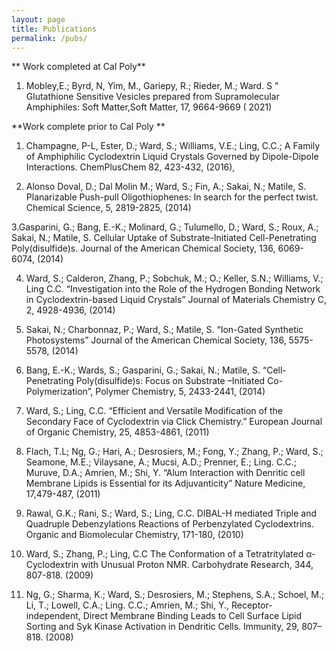 ```yaml
---
layout: page
title: Publications
permalink: /pubs/
---
```

**
Work completed at Cal Poly**

 

 1. Mobley,E.; Byrd, N, Yim, M., Gariepy, R.; Rieder, M.; Ward. S " Glutathione Sensitive Vesicles prepared from Supramolecular Amphiphiles: Soft Matter,Soft Matter,  17, 9664-9669 ( 2021) 


**Work complete prior to Cal Poly **

1. Champagne, P-L, Ester, D.; Ward, S.; Williams, V.E.; Ling, C.C.; A Family of Amphiphilic Cyclodextrin Liquid Crystals Governed by Dipole-Dipole Interactions. ChemPlusChem 82, 423-432, (2016),  

2. Alonso Doval, D.; Dal Molin M.; Ward, S.; Fin, A.; Sakai, N.; Matile, S. Planarizable Push-pull Oligothiophenes: In search for the perfect twist. Chemical Science, 5, 2819-2825, (2014)
 
 3.Gasparini, G.; Bang, E.-K.; Molinard, G.; Tulumello, D.; Ward, S.; Roux, A.; Sakai, N.; Matile, S. Cellular Uptake of Substrate-Initiated Cell-Penetrating Poly(disulfide)s. Journal of the American Chemical Society, 136, 6069-6074, (2014) 

4. Ward, S.; Calderon, Zhang, P.; Sobchuk, M.; O.; Keller, S.N.; Williams, V.; Ling C.C. “Investigation into the Role of the Hydrogen Bonding Network in Cyclodextrin-based Liquid Crystals” Journal of Materials Chemistry C, 2, 4928-4936, (2014) 

5. Sakai, N.; Charbonnaz, P.; Ward, S.; Matile, S. “Ion-Gated Synthetic Photosystems” Journal of the American Chemical Society, 136, 5575-5578, (2014)  

6. Bang, E.-K.; Wards, S.; Gasparini, G.; Sakai, N.; Matile, S. “Cell-Penetrating Poly(disulfide)s: Focus on Substrate –Initiated Co-Polymerization”, Polymer Chemistry, 5, 2433-2441, (2014)  

7. Ward, S.; Ling, C.C. “Efficient and Versatile Modification of the Secondary Face of Cyclodextrin via Click Chemistry.” European Journal of Organic Chemistry, 25, 4853-4861, (2011)  

8. Flach, T.L; Ng, G.; Hari, A.; Desrosiers, M.; Fong, Y.; Zhang, P.; Ward, S.; Seamone, M.E.; Vilaysane, A.; Mucsi, A.D.; Prenner, E.; Ling. C.C.; Muruve, D.A.; Amrien, M.; Shi, Y. “Alum Interaction with Denritic cell Membrane Lipids is Essential for its Adjuvanticity” Nature Medicine, 17,479-487, (2011) 

9. Rawal, G.K.; Rani, S.; Ward, S.; Ling, C.C. DIBAL-H mediated Triple and Quadruple Debenzylations Reactions of Perbenzylated Cyclodextrins. Organic and Biomolecular Chemistry, 171-180, (2010) 

 10. Ward, S.; Zhang, P.; Ling, C.C The Conformation of a Tetratritylated α-Cyclodextrin with Unusual Proton NMR. Carbohydrate Research, 344, 807-818. (2009) 

11. Ng, G.; Sharma, K.; Ward, S.; Desrosiers, M.; Stephens, S.A.; Schoel, M.; Li, T.; Lowell, C.A.; Ling. C.C.; Amrien, M.; Shi, Y., Receptor-independent, Direct Membrane Binding Leads to Cell Surface Lipid Sorting and Syk Kinase Activation in Dendritic Cells. Immunity, 29, 807–818. (2008)
